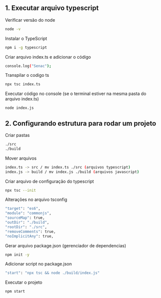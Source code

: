## 1. Executar arquivo typescript

Verificar versão do node
```bash
node -v
```

Instalar o TypeScript
```bash
npm i -g typescript
```

Criar arquivo index.ts e adicionar o código
```bash
console.log("Senac");
```

Transpilar o codigo ts
```bash
npx tsc index.ts
```

Executar código no console (se o terminal estiver na mesma pasta do arquivo index.ts)
```bash
node index.js
```

## 2. Configurando estrutura para rodar um projeto


Criar pastas
```bash
./src
./build
```

Mover arquivos
```bash
index.ts -> src / mv index.ts ./src (arquivos typescript)
index.js -> build / mv index.js ./build (arquivos javascript)
```

Criar arquivo de configuração do typescript
```bash
npx tsc --init
```

Alterações no arquivo tsconfig
```bash
"target": "es6",
"module": "commonjs",
"sourceMap": true,
"outDir": "./build",
"rootDir": "./src",
"removeComments": true,
"noImplicitAny": true,
```

Gerar arquivo package.json (gerenciador de dependencias)
```bash
npm init -y
```
Adicionar script no package.json
```bash
"start": "npx tsc && node ./build/index.js"
```

Executar o projeto
```bash
npm start
```
